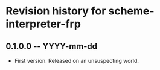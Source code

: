 # Revision history for scheme-interpreter-frp

## 0.1.0.0 -- YYYY-mm-dd

* First version. Released on an unsuspecting world.
